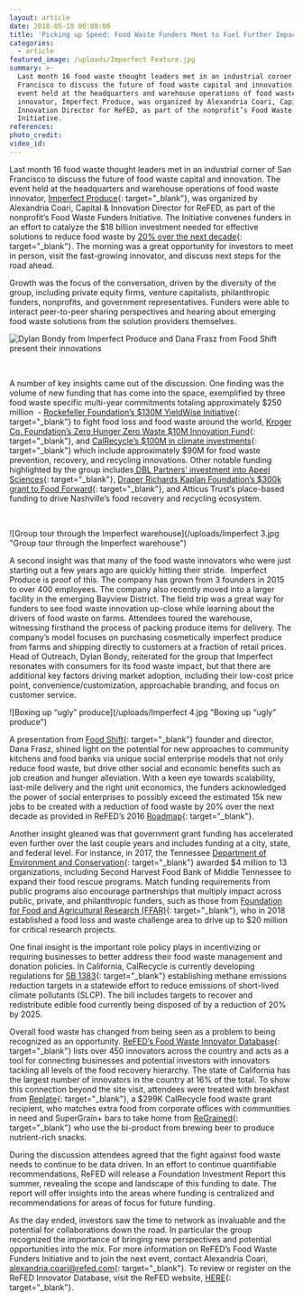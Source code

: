 ```yaml
---
layout: article
date: 2018-05-10 00:00:00
title: 'Picking up Speed: Food Waste Funders Meet to Fuel Further Impact'
categories:
  - article
featured_image: /uploads/Imperfect Feature.jpg
summary: >-
  Last month 16 food waste thought leaders met in an industrial corner of San
  Francisco to discuss the future of food waste capital and innovation. The
  event held at the headquarters and warehouse operations of food waste
  innovator, Imperfect Produce, was organized by Alexandria Coari, Capital &
  Innovation Director for ReFED, as part of the nonprofit’s Food Waste Funders
  Initiative.
references:
photo_credit:
video_id:
---
```


Last month 16 food waste thought leaders met in an industrial corner of San Francisco to discuss the future of food waste capital and innovation. The event held at the headquarters and warehouse operations of food waste innovator, [Imperfect Produce](https://www.imperfectproduce.com/){: target="_blank"}, was organized by Alexandria Coari, Capital & Innovation Director for ReFED, as part of the nonprofit’s Food Waste Funders Initiative. The Initiative convenes funders in an effort to catalyze the $18 billion investment needed for effective solutions to reduce food waste by [20% over the next decade](http://www.refed.com/download){: target="_blank"}. The morning was a great opportunity for investors to meet in person, visit the fast-growing innovator, and discuss next steps for the road ahead. &nbsp;

Growth was the focus of the conversation, driven by the diversity of the group, including private equity firms, venture capitalists, philanthropic funders, nonprofits, and government representatives. Funders were able to interact peer-to-peer sharing perspectives and hearing about emerging food waste solutions from the solution providers themselves.&nbsp;

![Dylan Bondy from Imperfect Produce and Dana Frasz from Food Shift present their innovations](/uploads/imperfect-refed-3.jpg "Dylan Bondy from Imperfect Produce and Dana Frasz from Food Shift present their innovations")

&nbsp;

A number of key insights came out of the discussion. One finding was the volume of new funding that has come into the space, exemplified by three food waste specific multi-year commitments totaling approximately $250 million &nbsp;- [Rockefeller Foundation’s $130M YieldWise Initiative](https://www.rockefellerfoundation.org/our-work/initiatives/yieldwisefood-waste/){: target="_blank"} to fight food loss and food waste around the world, [Kroger Co. Foundation’s Zero Hunger Zero Waste $10M Innovation Fund](https://www.prnewswire.com/news-releases/kroger-partners-with-refed-to-create-strategy-for-zero-hunger--zero-waste-10-million-innovation-fund-300586286.html){: target="_blank"}, and [CalRecycle’s $100M in climate investments](http://www.calrecycle.ca.gov/climate/grantsloans/FoodWaste/default.htm){: target="_blank"} which include approximately $90M for food waste prevention, recovery, and recycling innovations. Other notable funding highlighted by the group includes[ DBL Partners’ investment into Apeel Sciences](http://www.dblpartners.vc/Portfolio/apeel-sciences/){: target="_blank"}, [Draper Richards Kaplan Foundation’s $300k grant to Food Forward](https://www.drkfoundation.org/organization/food-forward/){: target="_blank"}, and Atticus Trust’s place-based funding to drive Nashville’s food recovery and recycling ecosystem.

&nbsp;

![Group tour through the Imperfect warehouse](/uploads/Imperfect 3.jpg "Group tour through the Imperfect warehouse")

A second insight was that many of the food waste innovators who were just starting out a few years ago are quickly hitting their stride. &nbsp;Imperfect Produce is proof of this. The company has grown from 3 founders in 2015 to over 400 employees. The company also recently moved into a larger facility in the emerging Bayview District. The field trip was a great way for funders to see food waste innovation up-close while learning about the drivers of food waste on farms. Attendees toured the warehouse, witnessing firsthand the process of packing produce items for delivery. The company’s model focuses on purchasing cosmetically imperfect produce from farms and shipping directly to customers at a fraction of retail prices. Head of Outreach, Dylan Bondy, reiterated for the group that Imperfect resonates with consumers for its food waste impact, but that there are additional key factors driving market adoption, including their low-cost price point, convenience/customization, approachable branding, and focus on customer service.

![Boxing up “ugly” produce](/uploads/Imperfect 4.jpg "Boxing up “ugly” produce")

A presentation from [Food Shift](http://foodshift.net/){: target="_blank"} founder and director, Dana Frasz, shined light on the potential for new approaches to community kitchens and food banks via unique social enterprise models that not only reduce food waste, but drive other social and economic benefits such as job creation and hunger alleviation. With a keen eye towards scalability, last-mile delivery and the right unit economics, the funders acknowledged the power of social enterprises to possibly exceed the estimated 15k new jobs to be created with a reduction of food waste by 20% over the next decade as provided in ReFED’s 2016 [Roadmap](http://www.refed.com/download){: target="_blank"}.

Another insight gleaned was that government grant funding has accelerated even further over the last couple years and includes funding at a city, state, and federal level. For instance, in 2017, the Tennessee [Department of Environment and Conservation](https://www.tn.gov/environment/news/2017/12/12/tdec-awards-nearly-4-million-to-combat-food-waste.html){: target="_blank"} awarded $4 million to 13 organizations, including Second Harvest Food Bank of Middle Tennessee to expand their food rescue programs. Match funding requirements from public programs also encourage partnerships that multiply impact across public, private, and philanthropic funders, such as those from [Foundation for Food and Agricultural Research (FFAR)](https://foundationfar.org/challenge/food-waste-and-loss/){: target="_blank"}, who in 2018 established a food loss and waste challenge area to drive up to $20 million for critical research projects.

One final insight is the important role policy plays in incentivizing or requiring businesses to better address their food waste management and donation policies. In California, CalRecycle is currently developing regulations for [SB 1383](http://leginfo.legislature.ca.gov/faces/billTextClient.xhtml?bill_id=201520160SB1383){: target="_blank"} establishing methane emissions reduction targets in a statewide effort to reduce emissions of short-lived climate pollutants (SLCP). The bill includes targets to recover and redistribute edible food currently being disposed of by a reduction of 20% by 2025. &nbsp;&nbsp;

Overall food waste has changed from being seen as a problem to being recognized as an opportunity. [ReFED’s Food Waste Innovator Database](http://www.refed.com/tools/innovator-database/){: target="_blank"} lists over 450 innovators across the country and acts as a tool for connecting businesses and potential investors with innovators tackling all levels of the food recovery hierarchy. The state of California has the largest number of innovators in the country at 16% of the total. To show this connection beyond the site visit, attendees were treated with breakfast from [Replate](https://www.re-plate.org/){: target="_blank"}, a $299K CalRecycle food waste grant recipient, who matches extra food from corporate offices with communities in need and SuperGrain+ bars to take home from [ReGrained](https://www.regrained.com/){: target="_blank"} who use the bi-product from brewing beer to produce nutrient-rich snacks.

During the discussion attendees agreed that the fight against food waste needs to continue to be data driven. In an effort to continue quantifiable recommendations, ReFED will release a Foundation Investment Report this summer, revealing the scope and landscape of this funding to date. The report will offer insights into the areas where funding is centralized and recommendations for areas of focus for future funding.

As the day ended, investors saw the time to network as invaluable and the potential for collaborations down the road. In particular the group recognized the importance of bringing new perspectives and potential opportunities into the mix. For more information on ReFED’s Food Waste Funders Initiative and to join the next event, contact Alexandria Coari, [alexandria.coari@refed.com](mailto:alexandria.coari@refed.com){: target="_blank"}. To review or register on the ReFED Innovator Database, visit the ReFED website, [HERE](http://www.refed.com/tools/innovator-database/suggest-an-innovator){: target="_blank"}.